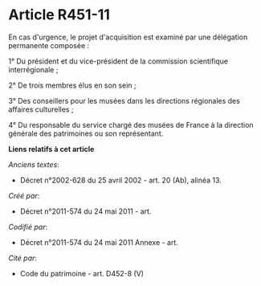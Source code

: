 # Article R451-11

En cas d'urgence, le projet d'acquisition est examiné par une délégation permanente composée :

1° Du président et du vice-président de la commission scientifique interrégionale ;

2° De trois membres élus en son sein ;

3° Des conseillers pour les musées dans les directions régionales des affaires culturelles ;

4° Du responsable du service chargé des musées de France à la direction générale des patrimoines ou son représentant.

**Liens relatifs à cet article**

_Anciens textes_:

  - Décret n°2002-628 du 25 avril 2002 - art. 20 (Ab), alinéa 13.

_Créé par_:

  - Décret n°2011-574 du 24 mai 2011  - art.

_Codifié par_:

  - Décret n°2011-574 du 24 mai 2011 Annexe - art.

_Cité par_:

  - Code du patrimoine - art. D452-8 (V)

